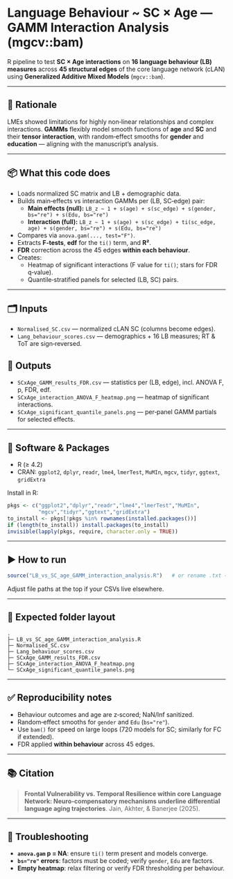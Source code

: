 # Language Behaviour ~ SC × Age — GAMM Interaction Analysis (mgcv::bam)

R pipeline to test **SC × Age interactions** on **16 language behaviour (LB) measures** across **45 structural edges** of the core language network (cLAN) using **Generalized Additive Mixed Models** (`mgcv::bam`).

---

## 🧠 Rationale
LMEs showed limitations for highly non‑linear relationships and complex interactions. **GAMMs** flexibly model smooth functions of **age** and **SC** and their **tensor interaction**, with random‑effect smooths for **gender** and **education** — aligning with the manuscript’s analysis.

---

## 📦 What this code does
- Loads normalized SC matrix and LB + demographic data.
- Builds main‑effects vs interaction GAMMs per (LB, SC‑edge) pair:
  - **Main effects (null):** `LB_z ~ 1 + s(age) + s(sc_edge) + s(gender, bs="re") + s(Edu, bs="re")`
  - **Interaction (full):** `LB_z ~ 1 + s(age) + s(sc_edge) + ti(sc_edge, age) + s(gender, bs="re") + s(Edu, bs="re")`
- Compares via `anova.gam(..., test="F")`.
- Extracts **F‑tests**, **edf** for the `ti()` term, and **R²**.
- **FDR** correction across the 45 edges **within each behaviour**.
- Creates:
  - Heatmap of significant interactions (F value for `ti()`; stars for FDR q‑value).
  - Quantile‑stratified panels for selected (LB, SC) pairs.

---

## 🗂️ Inputs
- `Normalised_SC.csv` — normalized cLAN SC (columns become edges).  
- `Lang_behaviour_scores.csv` — demographics + 16 LB measures; RT & ToT are sign‑reversed.

## 🧪 Outputs
- `SCxAge_GAMM_results_FDR.csv` — statistics per (LB, edge), incl. ANOVA F, p, FDR, edf.
- `SCxAge_interaction_ANOVA_F_heatmap.png` — heatmap of significant interactions.
- `SCxAge_significant_quantile_panels.png` — per‑panel GAMM partials for selected effects.

---

## 🔧 Software & Packages
- R (≥ 4.2)
- CRAN: `ggplot2`, `dplyr`, `readr`, `lme4`, `lmerTest`, `MuMIn`, `mgcv`, `tidyr`, `ggtext`, `gridExtra`

Install in R:
```r
pkgs <- c("ggplot2","dplyr","readr","lme4","lmerTest","MuMIn",
          "mgcv","tidyr","ggtext","gridExtra")
to_install <- pkgs[!pkgs %in% rownames(installed.packages())]
if (length(to_install)) install.packages(to_install)
invisible(lapply(pkgs, require, character.only = TRUE))
```

---

## ▶️ How to run
```r
source("LB_vs_SC_age_GAMM_interaction_analysis.R")   # or rename .txt → .R
```
Adjust file paths at the top if your CSVs live elsewhere.

---

## 📁 Expected folder layout
```
.
├─ LB_vs_SC_age_GAMM_interaction_analysis.R
├─ Normalised_SC.csv
├─ Lang_behaviour_scores.csv
├─ SCxAge_GAMM_results_FDR.csv
├─ SCxAge_interaction_ANOVA_F_heatmap.png
└─ SCxAge_significant_quantile_panels.png
```

---

## ✅ Reproducibility notes
- Behaviour outcomes and age are z‑scored; NaN/Inf sanitized.
- Random‑effect smooths for `gender` and `Edu` (`bs="re"`).
- Use `bam()` for speed on large loops (720 models for SC; similarly for FC if extended).
- FDR applied **within behaviour** across 45 edges.

---

## 📚 Citation
> **Frontal Vulnerability vs. Temporal Resilience within core Language Network: Neuro‑compensatory mechanisms underline differential language aging trajectories**. Jain, Akhter, & Banerjee (2025).

---

## 🙋 Troubleshooting
- **`anova.gam` p = NA**: ensure `ti()` term present and models converge.
- **`bs="re"` errors**: factors must be coded; verify `gender`, `Edu` are factors.
- **Empty heatmap**: relax filtering or verify FDR thresholding per behaviour.
